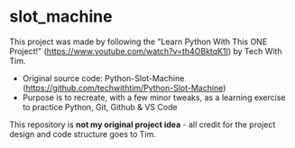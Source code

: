 # slot_machine

This project was made by following the "Learn Python With This ONE Project!" (https://www.youtube.com/watch?v=th4OBktqK1I) by Tech With Tim.

  - Original source code: Python-Slot-Machine (https://github.com/techwithtim/Python-Slot-Machine)
  - Purpose is to recreate, with a few minor tweaks, as a learning exercise to practice Python, Git, Github & VS Code

This repository is **not my original project idea** - all credit for the project design and code structure goes to Tim.
